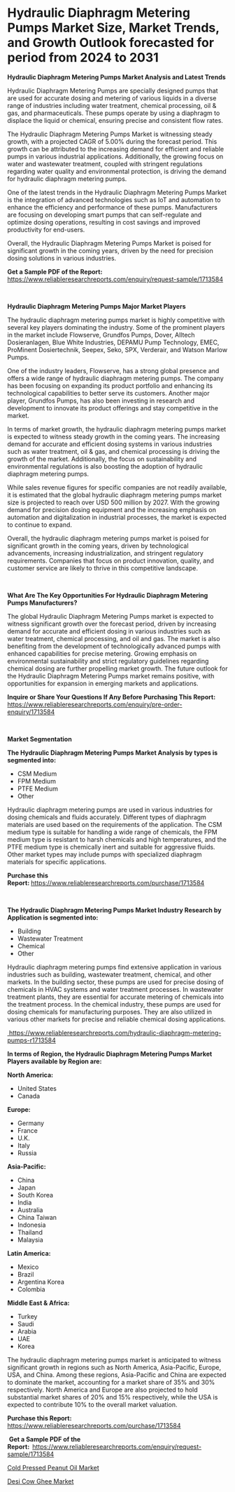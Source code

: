 <p><h1>Hydraulic Diaphragm Metering Pumps Market Size, Market Trends, and Growth Outlook forecasted for period from 2024 to 2031</h1></p><p><strong>Hydraulic Diaphragm Metering Pumps Market Analysis and Latest Trends</strong></p>
<p><p>Hydraulic Diaphragm Metering Pumps are specially designed pumps that are used for accurate dosing and metering of various liquids in a diverse range of industries including water treatment, chemical processing, oil & gas, and pharmaceuticals. These pumps operate by using a diaphragm to displace the liquid or chemical, ensuring precise and consistent flow rates.</p><p>The Hydraulic Diaphragm Metering Pumps Market is witnessing steady growth, with a projected CAGR of 5.00% during the forecast period. This growth can be attributed to the increasing demand for efficient and reliable pumps in various industrial applications. Additionally, the growing focus on water and wastewater treatment, coupled with stringent regulations regarding water quality and environmental protection, is driving the demand for hydraulic diaphragm metering pumps.</p><p>One of the latest trends in the Hydraulic Diaphragm Metering Pumps Market is the integration of advanced technologies such as IoT and automation to enhance the efficiency and performance of these pumps. Manufacturers are focusing on developing smart pumps that can self-regulate and optimize dosing operations, resulting in cost savings and improved productivity for end-users.</p><p>Overall, the Hydraulic Diaphragm Metering Pumps Market is poised for significant growth in the coming years, driven by the need for precision dosing solutions in various industries.</p></p>
<p><strong>Get a Sample PDF of the Report:&nbsp;</strong> <a href="https://www.reliableresearchreports.com/enquiry/request-sample/1713584">https://www.reliableresearchreports.com/enquiry/request-sample/1713584</a></p>
<p>&nbsp;</p>
<p><strong>Hydraulic Diaphragm Metering Pumps Major Market Players</strong></p>
<p><p>The hydraulic diaphragm metering pumps market is highly competitive with several key players dominating the industry. Some of the prominent players in the market include Flowserve, Grundfos Pumps, Dover, Alltech Dosieranlagen, Blue White Industries, DEPAMU Pump Technology, EMEC, ProMinent Dosiertechnik, Seepex, Seko, SPX, Verderair, and Watson Marlow Pumps.</p><p>One of the industry leaders, Flowserve, has a strong global presence and offers a wide range of hydraulic diaphragm metering pumps. The company has been focusing on expanding its product portfolio and enhancing its technological capabilities to better serve its customers. Another major player, Grundfos Pumps, has also been investing in research and development to innovate its product offerings and stay competitive in the market.</p><p>In terms of market growth, the hydraulic diaphragm metering pumps market is expected to witness steady growth in the coming years. The increasing demand for accurate and efficient dosing systems in various industries such as water treatment, oil & gas, and chemical processing is driving the growth of the market. Additionally, the focus on sustainability and environmental regulations is also boosting the adoption of hydraulic diaphragm metering pumps.</p><p>While sales revenue figures for specific companies are not readily available, it is estimated that the global hydraulic diaphragm metering pumps market size is projected to reach over USD 500 million by 2027. With the growing demand for precision dosing equipment and the increasing emphasis on automation and digitalization in industrial processes, the market is expected to continue to expand.</p><p>Overall, the hydraulic diaphragm metering pumps market is poised for significant growth in the coming years, driven by technological advancements, increasing industrialization, and stringent regulatory requirements. Companies that focus on product innovation, quality, and customer service are likely to thrive in this competitive landscape.</p></p>
<p>&nbsp;</p>
<p><strong>What Are The Key Opportunities For Hydraulic Diaphragm Metering Pumps Manufacturers?</strong></p>
<p><p>The global Hydraulic Diaphragm Metering Pumps market is expected to witness significant growth over the forecast period, driven by increasing demand for accurate and efficient dosing in various industries such as water treatment, chemical processing, and oil and gas. The market is also benefiting from the development of technologically advanced pumps with enhanced capabilities for precise metering. Growing emphasis on environmental sustainability and strict regulatory guidelines regarding chemical dosing are further propelling market growth. The future outlook for the Hydraulic Diaphragm Metering Pumps market remains positive, with opportunities for expansion in emerging markets and applications.</p></p>
<p><strong>Inquire or Share Your Questions If Any Before Purchasing This Report:</strong> <a href="https://www.reliableresearchreports.com/enquiry/pre-order-enquiry/1713584">https://www.reliableresearchreports.com/enquiry/pre-order-enquiry/1713584</a></p>
<p>&nbsp;</p>
<p><strong>Market Segmentation</strong></p>
<p><strong>The Hydraulic Diaphragm Metering Pumps Market Analysis by types is segmented into:</strong></p>
<p><ul><li>CSM Medium</li><li>FPM Medium</li><li>PTFE Medium</li><li>Other</li></ul></p>
<p><p>Hydraulic diaphragm metering pumps are used in various industries for dosing chemicals and fluids accurately. Different types of diaphragm materials are used based on the requirements of the application. The CSM medium type is suitable for handling a wide range of chemicals, the FPM medium type is resistant to harsh chemicals and high temperatures, and the PTFE medium type is chemically inert and suitable for aggressive fluids. Other market types may include pumps with specialized diaphragm materials for specific applications.</p></p>
<p><strong>Purchase this Report:&nbsp;</strong><a href="https://www.reliableresearchreports.com/purchase/1713584">https://www.reliableresearchreports.com/purchase/1713584</a></p>
<p>&nbsp;</p>
<p><strong>The Hydraulic Diaphragm Metering Pumps Market Industry Research by Application is segmented into:</strong></p>
<p><ul><li>Building</li><li>Wastewater Treatment</li><li>Chemical</li><li>Other</li></ul></p>
<p><p>Hydraulic diaphragm metering pumps find extensive application in various industries such as building, wastewater treatment, chemical, and other markets. In the building sector, these pumps are used for precise dosing of chemicals in HVAC systems and water treatment processes. In wastewater treatment plants, they are essential for accurate metering of chemicals into the treatment process. In the chemical industry, these pumps are used for dosing chemicals for manufacturing purposes. They are also utilized in various other markets for precise and reliable chemical dosing applications.</p></p>
<p><a href="https://www.reliableresearchreports.com/hydraulic-diaphragm-metering-pumps-r1713584">&nbsp;https://www.reliableresearchreports.com/hydraulic-diaphragm-metering-pumps-r1713584</a></p>
<p><strong>In terms of Region, the Hydraulic Diaphragm Metering Pumps Market Players available by Region are:</strong></p>
<p>
    <p> <strong> North America: </strong>
        <ul>
            <li>United States</li>
            <li>Canada</li>
        </ul>
        </p> 
    <p> <strong> Europe: </strong>
        <ul>
            <li>Germany</li>
            <li>France</li>
            <li>U.K.</li>
            <li>Italy</li>
            <li>Russia</li>
        </ul>
        </p> 
    <p> <strong> Asia-Pacific: </strong>
        <ul>
            <li>China</li>
            <li>Japan</li>
            <li>South Korea</li>
            <li>India</li>
            <li>Australia</li>
            <li>China Taiwan</li>
            <li>Indonesia</li>
            <li>Thailand</li>
            <li>Malaysia</li>
        </ul>
        </p> 
    <p> <strong> Latin America: </strong>
        <ul>
            <li>Mexico</li>
            <li>Brazil</li>
            <li>Argentina Korea</li>
            <li>Colombia</li>
        </ul>
        </p> 
    <p> <strong> Middle East & Africa: </strong>
        <ul>
            <li>Turkey</li>
            <li>Saudi</li>
            <li>Arabia</li>
            <li>UAE</li>
            <li>Korea</li>
        </ul>
    </p>
    </p>
<p><p>The hydraulic diaphragm metering pumps market is anticipated to witness significant growth in regions such as North America, Asia-Pacific, Europe, USA, and China. Among these regions, Asia-Pacific and China are expected to dominate the market, accounting for a market share of 35% and 30% respectively. North America and Europe are also projected to hold substantial market shares of 20% and 15% respectively, while the USA is expected to contribute 10% to the overall market valuation.</p></p>
<p><strong>Purchase this Report: </strong><a href="https://www.reliableresearchreports.com/purchase/1713584">https://www.reliableresearchreports.com/purchase/1713584</a></p>
<p>&nbsp;<strong>Get a Sample PDF of the Report:&nbsp;&nbsp;</strong><a href="https://www.reliableresearchreports.com/enquiry/request-sample/1713584">https://www.reliableresearchreports.com/enquiry/request-sample/1713584</a></p>
<p><strong></strong></p>
<p><p><a href="https://angry-finch-aaf.notion.site/Cold-Pressed-Peanut-Oil-Market-Research-Report-Provides-thorough-Industry-Overview-which-offers-an--558a3eb657e24a3792b9ea2bd4f249ca">Cold Pressed Peanut Oil Market</a></p><p><a href="https://chivalrous-flock-a86.notion.site/Desi-Cow-Ghee-Market-with-the-goal-of-estimating-the-market-size-and-future-growth-potential-of-vari-9ee1896ad670476aa83b5e1fddf48c4f">Desi Cow Ghee Market</a></p></p>